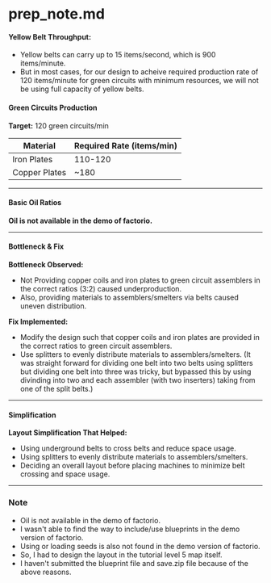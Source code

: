 # prep_note.md


#### Yellow Belt Throughput: 

- Yellow belts can carry up to 15 items/second, which is 900 items/minute.
- But in most cases, for our design to acheive required production rate of 120 items/minute for green circuits with minimum resources, we will not be using full capacity of yellow belts.

#### Green Circuits Production
**Target:** 120 green circuits/min  

| Material | Required Rate (items/min) | 
|-----------|---------------------------|
| Iron Plates | 110-120                         |      
| Copper Plates | ~180                       |      


---

#### Basic Oil Ratios

**Oil is not available in the demo of factorio.**

---

#### Bottleneck & Fix
**Bottleneck Observed:**  

- Not Providing copper coils and iron plates to green circuit assemblers in the correct ratios (3:2) caused underproduction. 
- Also, providing materials to assemblers/smelters via belts caused uneven distribution.

**Fix Implemented:**  
- Modify the design such that copper coils and iron plates are provided in the correct ratios to green circuit assemblers.
- Use splitters to evenly distribute materials to assemblers/smelters. (It was straight forward for dividing one belt into two belts using splitters but dividing one belt into three was tricky, but bypassed this by using divinding into two and each assembler (with two inserters) taking from one of the split belts.)


---

#### Simplification
**Layout Simplification That Helped:**  

- Using underground belts to cross belts and reduce space usage.
- Using splitters to evenly distribute materials to assemblers/smelters.
- Deciding an overall layout before placing machines to minimize belt crossing and space usage.
---

### Note

- Oil is not available in the demo of factorio.
- I wasn't able to find the way to include/use blueprints in the demo version of factorio.
- Using or loading seeds is also not found in the demo version of factorio.
- So, I had to design the layout in the tutorial level 5 map itself.
- I haven't submitted the blueprint file and save.zip file because of the above reasons.